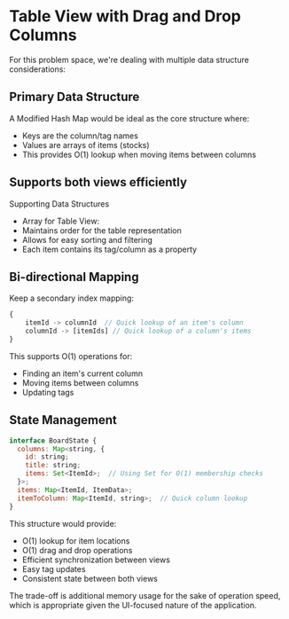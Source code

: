 # Table View with Drag and Drop Columns

For this problem space, we're dealing with multiple data structure considerations:

## Primary Data Structure

A Modified Hash Map would be ideal as the core structure where:

- Keys are the column/tag names
- Values are arrays of items (stocks)
- This provides O(1) lookup when moving items between columns

## Supports both views efficiently

Supporting Data Structures

- Array for Table View:
- Maintains order for the table representation
- Allows for easy sorting and filtering
- Each item contains its tag/column as a property

## Bi-directional Mapping

Keep a secondary index mapping:

```js
{
    itemId -> columnId  // Quick lookup of an item's column
    columnId -> [itemIds] // Quick lookup of a column's items
}
```

This supports O(1) operations for:

- Finding an item's current column
- Moving items between columns
- Updating tags

## State Management

```js
interface BoardState {
  columns: Map<string, {
    id: string;
    title: string;
    items: Set<ItemId>;  // Using Set for O(1) membership checks
  }>;
  items: Map<ItemId, ItemData>;
  itemToColumn: Map<ItemId, string>;  // Quick column lookup
}
```

This structure would provide:

- O(1) lookup for item locations
- O(1) drag and drop operations
- Efficient synchronization between views
- Easy tag updates
- Consistent state between both views

The trade-off is additional memory usage for the sake of operation speed, which is appropriate given the UI-focused nature of the application.
